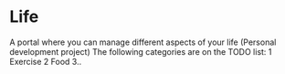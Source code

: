 # Life
A portal where you can manage different aspects of your life (Personal development project)
The following categories are on the TODO list:
1 Exercise
2 Food
3..
